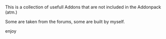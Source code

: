 This is a collection of usefull Addons that are not included in the Addonpack (atm.)

Some are taken from the forums, some are built by myself.


enjoy